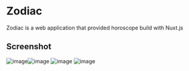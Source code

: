 # Zodiac

Zodiac is a web application that provided horoscope build with Nuxt.js

## Screenshot

![image](https://www.img.in.th/images/e973daff7e02ded8de0be913870e4918.png)![image](https://www.img.in.th/images/0deee1333351fbdd52450937c89ac784.png) ![image](https://www.img.in.th/images/f6d4ad9b6dfdea2eb0be4f79539c28d9.png) ![image](https://www.img.in.th/images/806b1f2f54821a9733b4dfe8b6c16124.png)